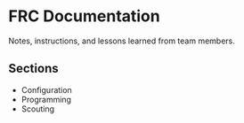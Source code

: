 # FRC Documentation
Notes, instructions, and lessons learned from team members.

## Sections
* Configuration
* Programming
* Scouting